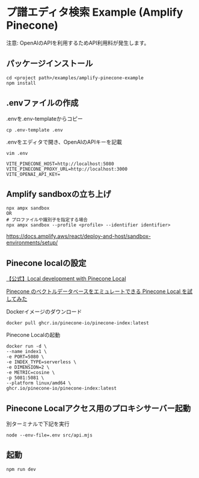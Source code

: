 # プ譜エディタ検索 Example (Amplify Pinecone)

注意: OpenAIのAPIを利用するためAPI利用料が発生します。

## パッケージインストール

```
cd <project path>/examples/amplify-pinecone-example
npm install
```

## .envファイルの作成

.envを.env-templateからコピー

```
cp .env-template .env
```

.envをエディタで開き、OpenAIのAPIキーを記載

```
vim .env

VITE_PINECONE_HOST=http://localhost:5080
VITE_PINECONE_PROXY_URL=http://localhost:3000
VITE_OPENAI_API_KEY=
```

## Amplify sandboxの立ち上げ

```
npx ampx sandbox
OR
# プロファイルや識別子を指定する場合
npx ampx sandbox --profile <profile> --identifier identifier>
```

https://docs.amplify.aws/react/deploy-and-host/sandbox-environments/setup/

## Pinecone localの設定

[【公式】Local development with Pinecone Local](https://docs.pinecone.io/guides/operations/local-development)

[Pinecone のベクトルデータベースをエミュレートできる Pinecone Local を試してみた](https://dev.classmethod.jp/articles/trying-pinecone-local-vector-database-emulator/)

Dockerイメージのダウンロード

```
docker pull ghcr.io/pinecone-io/pinecone-index:latest
```

Pinecone Localの起動

```
docker run -d \
--name index1 \
-e PORT=5080 \
-e INDEX_TYPE=serverless \
-e DIMENSION=2 \
-e METRIC=cosine \
-p 5081:5081 \
--platform linux/amd64 \
ghcr.io/pinecone-io/pinecone-index:latest
```

## Pinecone Localアクセス用のプロキシサーバー起動

別ターミナルで下記を実行

```
node --env-file=.env src/api.mjs
```

## 起動

```
npm run dev
```
